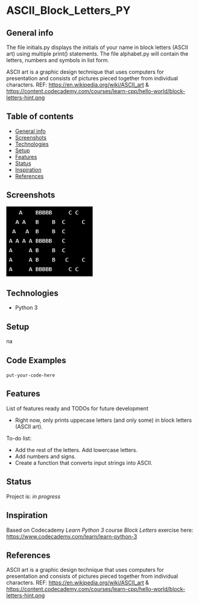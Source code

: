 # ASCII_Block_Letters_PY

## General info
The file initials.py displays the initials of your name in block letters (ASCII art) using multiple print() statements.
The file alphabet.py will contain the letters, numbers and symbols in list form.  

ASCII art is a graphic design technique that uses computers for presentation and consists of pictures pieced together from individual characters. REF: https://en.wikipedia.org/wiki/ASCII_art & https://content.codecademy.com/courses/learn-cpp/hello-world/block-letters-hint.png

## Table of contents
* [General info](#general-info)
* [Screenshots](#screenshots)
* [Technologies](#technologies)
* [Setup](#setup)
* [Features](#features)
* [Status](#status)
* [Inspiration](#inspiration)
* [References](#references)

## Screenshots
![Example screenshot](./img/screenshot.PNG)

## Technologies
* Python 3

## Setup
na

## Code Examples
`put-your-code-here`

## Features
List of features ready and TODOs for future development
* Right now, only prints uppecase letters (and only some) in block letters (ASCII art).

To-do list:
* Add the rest of the letters. Add lowercase letters. 
* Add numbers and signs.
* Create a function that converts input strings into ASCII. 

## Status
Project is: _in progress_

## Inspiration
Based on Codecademy _Learn Python 3_ course _Block Letters_ exercise here: https://www.codecademy.com/learn/learn-python-3

## References
ASCII art is a graphic design technique that uses computers for presentation and consists of pictures pieced together from individual characters. REF: https://en.wikipedia.org/wiki/ASCII_art & https://content.codecademy.com/courses/learn-cpp/hello-world/block-letters-hint.png
